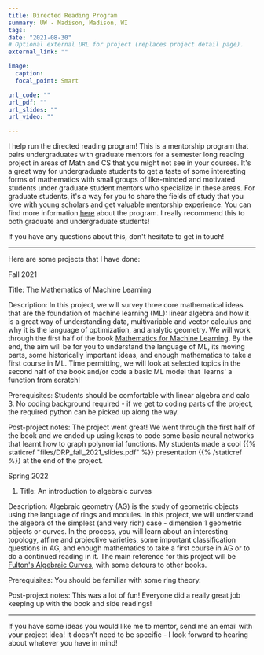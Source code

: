 ```yaml
---
title: Directed Reading Program
summary: UW - Madison, Madison, WI
tags:
date: "2021-08-30"
# Optional external URL for project (replaces project detail page).
external_link: ""

image:
  caption: 
  focal_point: Smart

url_code: ""
url_pdf: ""
url_slides: ""
url_video: ""

---
```


I help run the directed reading program! This is a mentorship program that pairs undergraduates with graduate mentors for a semester long reading project in areas of Math and CS that you might not see in your courses. It's a great way for undergraduate students to get a taste of some interesting forms of mathematics with small groups of like-minded and motivated students under graduate student mentors who specialize in these areas. For graduate students, it's a way for you to share the fields of study that you love with young scholars and get valuable mentorship experience. You can find more information [here](https://hilbert.math.wisc.edu/~drp/) about the program. I really recommend this to both graduate and undergraduate students!

If you have any questions about this, don't hesitate to get in touch!

-----------------------

Here are some projects that I have done:

Fall 2021

Title: The Mathematics of Machine Learning

Description: In this project, we will survey three core mathematical ideas that are the foundation of machine learning (ML): linear algebra and how it is a great way of understanding data, multivariable and vector calculus and why it is the language of optimization, and analytic geometry. We will work through the first half of the book [Mathematics for Machine Learning](https://mml-book.github.io/). By the end, the aim will be for you to understand the language of ML, its moving parts, some historically important ideas, and enough mathematics to take a first course in ML. Time permitting, we will look at selected topics in the second half of the book and/or code a basic ML model that 'learns' a function from scratch!

Prerequisites: Students should be comfortable with linear algebra and calc 3. No coding background required - if we get to coding parts of the project, the required python can be picked up along the way. 

Post-project notes: The project went great! We went through the first half of the book and we ended up using keras to code some basic neural networks that learnt how to graph polynomial functions. My students made a cool {{% staticref "files/DRP_fall_2021_slides.pdf" %}} presentation {{% /staticref %}} at the end of the project.

Spring 2022

1) Title: An introduction to algebraic curves

Description: Algebraic geometry (AG) is the study of geometric objects using the language of rings and modules. In this project, we will understand the algebra of the simplest (and very rich) case - dimension 1 geometric objects or curves. In the process, you will learn about an interesting topology, affine and projective varieties, some important classification questions in AG, and enough mathematics to take a first course in AG or to do a continued reading in it. The main reference for this project will be [Fulton's Algebraic Curves](http://www.math.lsa.umich.edu/~wfulton/CurveBook.pdf), with some detours to other books. 

Prerequisites: You should be familiar with some ring theory.

Post-project notes: This was a lot of fun! Everyone did a really great job keeping up with the book and side readings! 

------------------------

If you have some ideas you would like me to mentor, send me an email with your project idea! It doesn't need to be specific - I look forward to hearing about whatever you have in mind!


